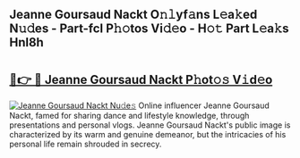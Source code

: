 ## Jeanne Goursaud Nackt O𝚗𝚕yf𝚊ns L𝚎a𝚔ed N𝚞𝚍es - Part-fcI P𝚑𝚘tos Vi𝚍𝚎o - H𝚘𝚝 Part L𝚎a𝚔s Hnl8h

# <h2><a href="http://kf5xhci.oniu.top/?m=Jeanne+Goursaud+Nackt">🔗👉 🔴 Jeanne Goursaud Nackt P𝚑ot𝚘𝚜 V𝚒d𝚎o</a></h2>

[![Jeanne Goursaud Nackt Nu𝚍e𝚜](https://i.imgur.com/0qMVB7G.gif)](http://kf5xhci.oniu.top/?m=Jeanne+Goursaud+Nackt)
Online influencer Jeanne Goursaud Nackt, famed for sharing dance and lifestyle knowledge, through presentations and personal vlogs. Jeanne Goursaud Nackt's public image is characterized by its warm and genuine demeanor, but the intricacies of his personal life remain shrouded in secrecy.  
